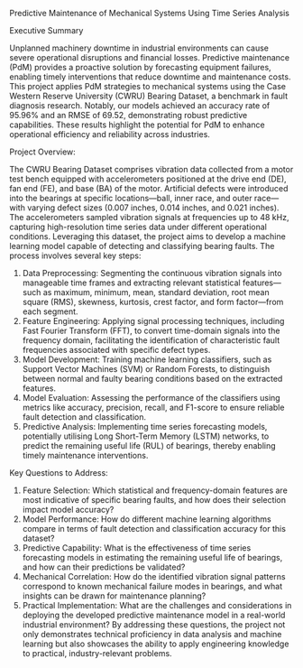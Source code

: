 Predictive Maintenance of Mechanical Systems Using Time Series Analysis

Executive Summary

Unplanned machinery downtime in industrial environments can cause severe operational disruptions and financial losses. Predictive maintenance (PdM) provides a proactive solution by forecasting equipment failures, enabling timely interventions that reduce downtime and maintenance costs. This project applies PdM strategies to mechanical systems using the Case Western Reserve University (CWRU) Bearing Dataset, a benchmark in fault diagnosis research. Notably, our models achieved an accuracy rate of 95.96% and an RMSE of 69.52, demonstrating robust predictive capabilities. These results highlight the potential for PdM to enhance operational efficiency and reliability across industries.

Project Overview:

The CWRU Bearing Dataset comprises vibration data collected from a motor test bench equipped with accelerometers positioned at the drive end (DE), fan end (FE), and base (BA) of the motor. Artificial defects were introduced into the bearings at specific locations—ball, inner race, and outer race—with varying defect sizes (0.007 inches, 0.014 inches, and 0.021 inches). The accelerometers sampled vibration signals at frequencies up to 48 kHz, capturing high-resolution time series data under different operational conditions.
Leveraging this dataset, the project aims to develop a machine learning model capable of detecting and classifying bearing faults. The process involves several key steps:
1.	Data Preprocessing: Segmenting the continuous vibration signals into manageable time frames and extracting relevant statistical features—such as maximum, minimum, mean, standard deviation, root mean square (RMS), skewness, kurtosis, crest factor, and form factor—from each segment.
2.	Feature Engineering: Applying signal processing techniques, including Fast Fourier Transform (FFT), to convert time-domain signals into the frequency domain, facilitating the identification of characteristic fault frequencies associated with specific defect types.
3.	Model Development: Training machine learning classifiers, such as Support Vector Machines (SVM) or Random Forests, to distinguish between normal and faulty bearing conditions based on the extracted features.
4.	Model Evaluation: Assessing the performance of the classifiers using metrics like accuracy, precision, recall, and F1-score to ensure reliable fault detection and classification.
5.	Predictive Analysis: Implementing time series forecasting models, potentially utilising Long Short-Term Memory (LSTM) networks, to predict the remaining useful life (RUL) of bearings, thereby enabling timely maintenance interventions.

Key Questions to Address:

1.	Feature Selection: Which statistical and frequency-domain features are most indicative of specific bearing faults, and how does their selection impact model accuracy?
2.	Model Performance: How do different machine learning algorithms compare in terms of fault detection and classification accuracy for this dataset?
3.	Predictive Capability: What is the effectiveness of time series forecasting models in estimating the remaining useful life of bearings, and how can their predictions be validated?
4.	Mechanical Correlation: How do the identified vibration signal patterns correspond to known mechanical failure modes in bearings, and what insights can be drawn for maintenance planning?
5.	Practical Implementation: What are the challenges and considerations in deploying the developed predictive maintenance model in a real-world industrial environment?
By addressing these questions, the project not only demonstrates technical proficiency in data analysis and machine learning but also showcases the ability to apply engineering knowledge to practical, industry-relevant problems.
